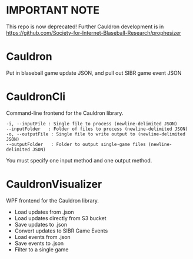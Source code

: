 # IMPORTANT NOTE

This repo is now deprecated! 
Further Cauldron development is in https://github.com/Society-for-Internet-Blaseball-Research/prophesizer

# Cauldron
Put in blaseball game update JSON, and pull out SIBR game event JSON

# CauldronCli
Command-line frontend for the Cauldron library.

	-i, --inputFile	: Single file to process (newline-delimited JSON)
	--inputFolder	: Folder of files to process (newline-delimited JSON)
	-o, --outputFile : Single file to write output to (newline-delimited JSON)
	--outputFolder	 : Folder to output single-game files (newline-delimited JSON)
	
You must specify one input method and one output method.

# CauldronVisualizer
WPF frontend for the Cauldron library.

* Load updates from .json
* Load updates directly from S3 bucket
* Save updates to .json
* Convert updates to SIBR Game Events
* Load events from .json
* Save events to .json
* Filter to a single game
